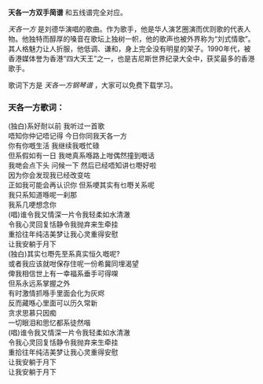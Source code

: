 

**天各一方双手简谱** 和五线谱完全对应。

_天各一方_
是刘德华演唱的歌曲。作为歌手，他是华人演艺圈演而优则歌的代表人物。他独特而醇厚的嗓音在歌坛上独树一帜，他的歌声也被外界称为“刘式情歌”。其人格魅力让人折服，他低调、谦和，身上完全没有明星的架子。1990年代，被香港媒体誉为香港“四大天王”之一，也是吉尼斯世界纪录大全中，获奖最多的香港歌手。

歌词下方是 _天各一方钢琴谱_ ，大家可以免费下载学习。

### 天各一方歌词：

(独白)系好耐以前 我听过一首歌  
唔知你仲记唔记得 今日你同我天各一方  
你有你嘅生活 我继续我嘅忙碌  
但系假如有一日 我哋真系喺路上咁偶然撞到嘅话  
我哋会点下头 问候一下 然后已经唔知讲乜嘢好啦  
因为你会发现我已经改变咗  
正如我可能会再认识你 但系哽其实有乜嘢关系呢  
我只系知道喺呢一刹那  
我系几哽想念你  
(唱)谁令我又情深一片令我轻柔如水清澈  
令我心灵回复恬静令我抛弃来生牵挂  
重拾往年纯洁美梦让我心灵重得安慰  
让我安躺于月下  
(独白)其实乜嘢先至系真实恒久嘅呢?  
或者我应该就咁保存住呢一份希冀同埋渴望  
俾我相信世上有一幸福系垂手可得㗎  
但系永远系掌握之外  
有时激情抓喺手里面会化为灰烬  
反而藏喺心里面可以历久常新  
贪求思慕只因痴  
一切眼泪和思忆都系徒然喈  
(唱)谁令我又情深一片令我轻柔如水清澈  
令我心灵回复恬静令我抛弃来生牵挂  
重拾往年纯洁美梦让我心灵重得安慰  
让我安躺于月下  
让我安躺于月下

